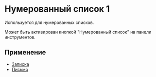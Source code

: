 # Нумерованный список 1

Используется для нумерованных списков.

Может быть активирован кнопкой "Нумерованный список" на панели инструментов.

## Применение

- [Записка](../../Шаблоны/Записка/)
- [Письмо](../../Шаблоны/Письмо/)
